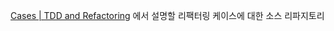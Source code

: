 [Cases | TDD and Refactoring](https://msbaek.github.io/codetemplate/cases.html) 에서 설명할 리팩터링 케이스에 대한 소스 리파지토리
